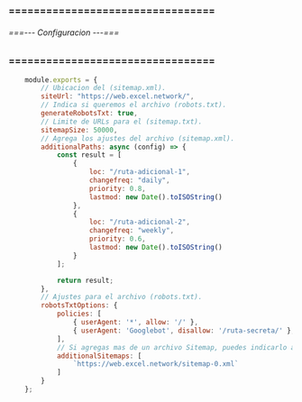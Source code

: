 ### ================================= ###
###### ===--- Configuracion ---=== ######
### ================================= ###

<!-- Opciones de configuracion para el archivo Sitemap. -->

```js
	module.exports = {
		// Ubicacion del (sitemap.xml).
	    siteUrl: "https://web.excel.network/", 
	    // Indica si queremos el archivo (robots.txt).
	    generateRobotsTxt: true, 
	    // Limite de URLs para el (sitemap.txt).
	    sitemapSize: 50000, 
	    // Agrega los ajustes del archivo (sitemap.xml).
	    additionalPaths: async (config) => {
	        const result = [
				{
					loc: "/ruta-adicional-1",
					changefreq: "daily",
					priority: 0.8,
					lastmod: new Date().toISOString()
				},
				{
					loc: "/ruta-adicional-2",
					changefreq: "weekly",
					priority: 0.6,
					lastmod: new Date().toISOString()
				}
	        ];

	        return result;
	    }, 
	    // Ajustes para el archivo (robots.txt).
	    robotsTxtOptions: {
	        policies: [
	            { userAgent: '*', allow: '/' },
	            { userAgent: 'Googlebot', disallow: '/ruta-secreta/' },
	        ],
	        // Si agregas mas de un archivo Sitemap, puedes indicarlo aqui.
	        additionalSitemaps: [
	            `https://web.excel.network/sitemap-0.xml`
	        ]
	    }
	};
```